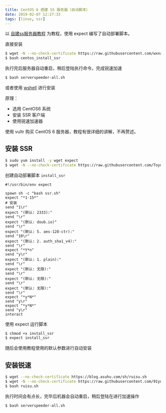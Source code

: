 ```yaml
---
title: CentOS 6 搭建 SS 服务器（自动脚本）
date: 2019-02-07 12:27:33
tags: [linux, ssr]
---
```


以 [自建ss服务器教程](https://github.com/Alvin9999/new-pac/wiki/%E8%87%AA%E5%BB%BAss%E6%9C%8D%E5%8A%A1%E5%99%A8%E6%95%99%E7%A8%8B) 为教程，使用 expect 编写了自动部署脚本。

<!-- more --><!-- toc -->

直接安装

```bash
$ wget -N --no-check-certificate https://raw.githubusercontent.com/wxnacy/wshell/master/bin/ssr/centos_install_ssr
$ bash centos_install_ssr
```

执行完后服务器自动重启，稍后登陆执行命令，完成锐速加速

```bash
$ bash serverspeeder-all.sh
```

或者使用 [wshell](https://github.com/wxnacy/wshell) 进行安装


原理：
- 选用 CentOS6 系统
- 安装 SSR 客户端
- 使用锐速加速器

使用 vultr 购买 CentOS 6 服务器，教程有很详细的讲解，不再赘述。

## 安装 SSR

```bash
$ sudo yum install -y wget expect
$ wget -N --no-check-certificate https://raw.githubusercontent.com/ToyoDAdoubi/doubi/master/ssr.sh && chmod +x ssr.sh
```

创建自动部署脚本 `install_ssr`

```expect
#!/usr/bin/env expect

spawn sh -c "bash ssr.sh"
expect "*1-15*"
# 安装
send "1\r"
expect "(默认: 2333):"
send "\r"
expect "(默认: doub.io)"
send "\r"
expect "(默认: 5. aes-128-ctr):"
send "10\r"
expect "(默认: 2. auth_sha1_v4):"
send "\r"
expect "*Y*n"
send "y\r"
expect "(默认: 1. plain):"
send "\r"
expect "(默认: 无限):"
send "\r"
expect "(默认: 无限):"
send "\r"
expect "(默认: 无限):"
send "\r"
expect "*y*N*"
send "y\r"
expect "*y*N*"
send "y\r"
interact
```

使用 expect 运行脚本

```bash
$ chmod +x install_ssr
$ expect install_ssr
```

随后会使用教程使用的默认参数进行自动安装

## 安装锐速

```bash
$ wget --no-check-certificate https://blog.asuhu.com/sh/ruisu.sh
$ wget -N --no-check-certificate https://raw.githubusercontent.com/91yun/serverspeeder/master/serverspeeder-all.sh
$ bash ruisu.sh
```

执行时间会有点长，完毕后机器会自动重启，稍后登陆在进行加速操作

```bash
$ bash serverspeeder-all.sh
```
